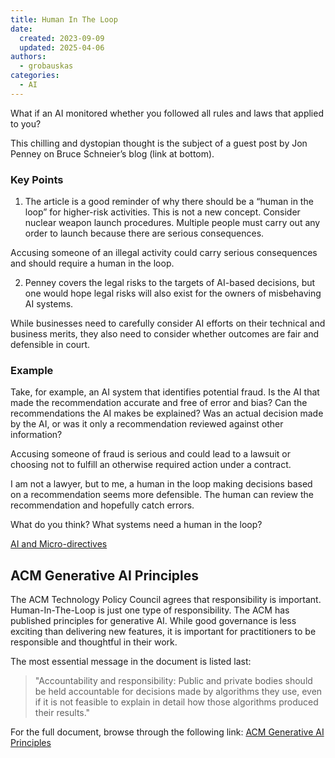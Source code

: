 ```yaml
---
title: Human In The Loop
date: 
  created: 2023-09-09
  updated: 2025-04-06
authors: 
  - grobauskas
categories:
  - AI
---
```


What if an AI monitored whether you followed all rules and laws that applied to you?

This chilling and dystopian thought is the subject of a guest post by Jon Penney on Bruce Schneier’s blog (link at bottom).

<!-- more -->

### Key Points
1. The article is a good reminder of why there should be a “human in the loop” for higher-risk activities. This is not a new concept. Consider nuclear weapon launch procedures. Multiple people must carry out any order to launch because there are serious consequences.

Accusing someone of an illegal activity could carry serious consequences and should require a human in the loop.

2. Penney covers the legal risks to the targets of AI-based decisions, but one would hope legal risks will also exist for the owners of misbehaving AI systems.

While businesses need to carefully consider AI efforts on their technical and business merits, they also need to consider whether outcomes are fair and defensible in court.

### Example
Take, for example, an AI system that identifies potential fraud. Is the AI that made the recommendation accurate and free of error and bias? Can the recommendations the AI makes be explained? Was an actual decision made by the AI, or was it only a recommendation reviewed against other information?

Accusing someone of fraud is serious and could lead to a lawsuit or choosing not to fulfill an otherwise required action under a contract.

I am not a lawyer, but to me, a human in the loop making decisions based on a recommendation seems more defensible. The human can review the recommendation and hopefully catch errors.

What do you think? What systems need a human in the loop?

[AI and Micro-directives](https://www.schneier.com/blog/archives/2023/07/ai-and-microdirectives.html)

## ACM Generative AI Principles
The ACM Technology Policy Council agrees that responsibility is important. Human-In-The-Loop is just one type of responsibility. The ACM has published principles for generative AI. While good governance is less exciting than delivering new features, it is important for practitioners to be responsible and thoughtful in their work.

The most essential message in the document is listed last:

> "Accountability and responsibility: Public and private bodies should be held accountable for decisions made by algorithms they use, even if it is not feasible to explain in detail how those algorithms produced their results."

For the full document, browse through the following link:
[ACM Generative AI Principles](https://www.acm.org/binaries/content/assets/public-policy/ustpc-approved-generative-ai-principles)

